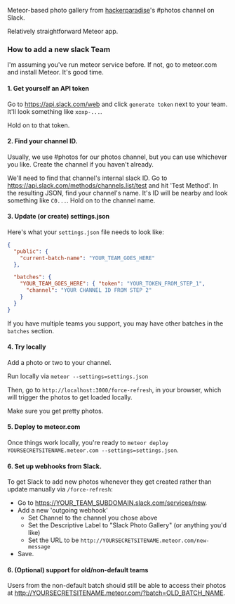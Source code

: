 Meteor-based photo gallery from [hackerparadise](hackerparadise.org)'s #photos channel on Slack.

Relatively straightforward Meteor app.

### How to add a new slack Team

I'm assuming you've run meteor service before. If not, go to meteor.com and install Meteor. It's good time.

#### 1. Get yourself an API token
Go to https://api.slack.com/web and click `generate token` next to your team.  It'll look something like `xoxp-...`.

Hold on to that token.

#### 2. Find your channel ID.
Usually, we use #photos for our photos channel, but you can use whichever you like.  Create the channel if you haven't already.

We'll need to find that channel's internal slack ID. Go to https://api.slack.com/methods/channels.list/test and hit 'Test Method'.  In the resulting JSON, find your channel's name. It's ID will be nearby and look something like `C0...`.  Hold on to the channel name.

#### 3. Update (or create) settings.json

Here's what your `settings.json` file needs to look like:

```json
{
  "public": {
    "current-batch-name": "YOUR_TEAM_GOES_HERE"
  },

  "batches": {
    "YOUR_TEAM_GOES_HERE": { "token": "YOUR_TOKEN_FROM_STEP_1",
      "channel": "YOUR CHANNEL ID FROM STEP 2"
    }
  }
}
```

If you have multiple teams you support, you may have other batches in the `batches` section.

#### 4. Try locally
Add a photo or two to your channel.

Run locally via `meteor --settings=settings.json`

Then, go to `http://localhost:3000/force-refresh`, in your browser, which will trigger the photos to get loaded locally.

Make sure you get pretty photos.

#### 5. Deploy to meteor.com
Once things work locally, you're ready to `meteor deploy YOURSECRETSITENAME.meteor.com --settings=settings.json`.


#### 6. Set up webhooks from Slack.
To get Slack to add new photos whenever they get created rather than update manually via `/force-refresh`:

  - Go to https://YOUR_TEAM_SUBDOMAIN.slack.com/services/new.
  - Add a new 'outgoing webhook'
    - Set Channel to the channel you chose above
    - Set the Descriptive Label to "Slack Photo Gallery" (or anything you'd like)
    - Set the URL to be `http://YOURSECRETSITENAME.meteor.com/new-message`
  - Save.

#### 6. (Optional) support for old/non-default teams
Users from the non-default batch should still be able to access their photos at http://YOURSECRETSITENAME.meteor.com/?batch=OLD_BATCH_NAME.

